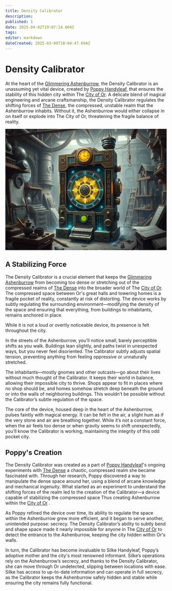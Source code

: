 ```yaml
---
title: Density Calibrator
description: 
published: 1
date: 2025-04-02T19:07:14.604Z
tags: 
editor: markdown
dateCreated: 2025-03-09T18:04:47.694Z
---
```


# Density Calibrator

At the heart of the [Glimmering Ashenburrow](/location/settlement/city/glimmering-ashenburrow.md), the Density Calibrator is an unassuming yet vital device, created by [Poppy Handyleaf](/being/character/poppy-handyleaf.md), that ensures the stability of this hidden city within The [City of Or](/location/settlement/city/city-of-or.md). A delicate blend of magical engineering and arcane craftsmanship, the Density Calibrator regulates the shifting forces of [The Dense](/location/area/the-dense.md), the compressed, unstable realm that the Ashenburrow inhabits. Without it, the Ashenburrow would either collapse in on itself or explode into The City of Or, threatening the fragile balance of reality.

![the_density_calibrator.png](/world/the_density_calibrator.png)

## A Stabilizing Force
The Density Calibrator is a crucial element that keeps the [Glimmering Ashenburrow](/location/settlement/city/glimmering-ashenburrow.md) from becoming too dense or stretching out of the compressed realms of [The Dense](/location/area/the-dense.md) into the broader world of The [City of Or](/location/settlement/city/city-of-or.md). The compressed space between Or's great halls and towering homes is a fragile pocket of reality, constantly at risk of distorting. The device works by subtly regulating the surrounding environment—modifying the density of the space and ensuring that everything, from buildings to inhabitants, remains anchored in place.

While it is not a loud or overtly noticeable device, its presence is felt throughout the city.

In the streets of the Ashenburrow, you’ll notice small, barely perceptible shifts as you walk. Buildings lean slightly, and paths twist in unexpected ways, but you never feel disoriented. The Calibrator subtly adjusts spatial tension, preventing anything from feeling oppressive or unnaturally stretched.

The inhabitants—mostly gnomes and other outcasts—go about their lives without much thought of the Calibrator. It keeps their world in balance, allowing their impossible city to thrive. Shops appear to fit in places where no shop should be, and homes somehow stretch deep beneath the ground or into the walls of neighboring buildings. This wouldn’t be possible without the Calibrator’s subtle regulation of the space.

The core of the device, housed deep in the heart of the Ashenburrow, pulses faintly with magical energy. It can be felt in the air, a slight hum as if the very stone and air are breathing together. While it’s not a constant force, when the air feels too dense or when gravity seems to shift unexpectedly, you’ll know the Calibrator is working, maintaining the integrity of this odd pocket city.

## Poppy's Creation
The Density Calibrator was created as a part of [Poppy Handyleaf](/being/character/poppy-handyleaf.md)'s ongoing experiments with [The Dense](/location/area/the-dense.md) a chaotic, compressed realm she became fascinated with. Through her research, Poppy discovered a way to manipulate the dense space around her, using a blend of arcane knowledge and mechanical ingenuity. What started as an experiment to understand the shifting forces of the realm led to the creation of the Calibrator—a device capable of stabilizing the compressed space Thus creating Ashenburrow within the [City of Or](/location/settlement/city/city-of-or.md) .

As Poppy refined the device over time, its ability to regulate the space within the Ashenburrow grew more efficient, and it began to serve another, unintended purpose: secrecy. The Density Calibrator’s ability to subtly bend and shape space made it nearly impossible for anyone in The [City of Or](/location/settlement/city/city-of-or.md) to detect the entrance to the Ashenburrow, keeping the city hidden within Or's walls.

In turn, the Calibrator has become invaluable to Silke Handyleaf, Poppy’s adoptive mother and the city's most renowned informant. Silke’s operations rely on the Ashenburrow’s secrecy, and thanks to the Density Calibrator, she can move through Or undetected, slipping between locations with ease. Silke has access to up-to-date information and can operate in full secrecy, as the Calibrator keeps the Ashenburrow safely hidden and stable while ensuring the city remains fully functional.


